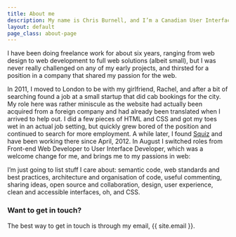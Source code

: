 ```yaml
---
title: About me
description: My name is Chris Burnell, and I’m a Canadian User Interface Developer living in London, England.
layout: default
page_class: about-page
---
```


I have been doing freelance work for about six years, ranging from web design to web development to full web solutions (albeit small), but I was never really challenged on any of my early projects, and thirsted for a position in a company that shared my passion for the web.

In 2011, I moved to London to be with my girlfriend, Rachel, and after a bit of searching found a job at a small startup that did cab bookings for the city. My role here was rather miniscule as the website had actually been acquired from a foreign company and had already been translated when I arrived to help out. I did a few pieces of HTML and CSS and got my toes wet in an actual job setting, but quickly grew bored of the position and continued to search for more employment. A while later, I found <a href="http://squiz.net/" title="Squiz UK">Squiz</a> and have been working there since April, 2012. In August I switched roles from Front-end Web Developer to User Interface Developer, which was a welcome change for me, and brings me to my passions in web:

I’m just going to list stuff I care about: semantic code, web standards and best practices, architecture and organisation of code, useful commenting, sharing ideas, open source and collaboration, design, user experience, clean and accessible interfaces, oh, and CSS.

### Want to get in touch?

The best way to get in touch is through my email, {{ site.email }}.